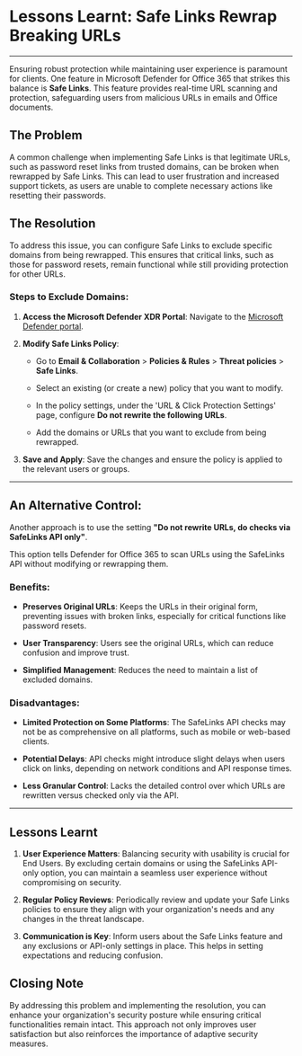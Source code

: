 # Lessons Learnt: Safe Links Rewrap Breaking URLs

---

Ensuring robust protection while maintaining user experience is paramount for clients. One feature in Microsoft Defender for Office 365 that strikes this balance is **Safe Links**. This feature provides real-time URL scanning and protection, safeguarding users from malicious URLs in emails and Office documents.

## The Problem

A common challenge when implementing Safe Links is that legitimate URLs, such as password reset links from trusted domains, can be broken when rewrapped by Safe Links. This can lead to user frustration and increased support tickets, as users are unable to complete necessary actions like resetting their passwords.

## The Resolution

To address this issue, you can configure Safe Links to exclude specific domains from being rewrapped. This ensures that critical links, such as those for password resets, remain functional while still providing protection for other URLs.

### Steps to Exclude Domains:

1. **Access the Microsoft Defender XDR Portal**: Navigate to the [Microsoft Defender portal](https://security.microsoft.com).

2. **Modify Safe Links Policy**:

   - Go to **Email & Collaboration** > **Policies & Rules** > **Threat policies** > **Safe Links**.

   - Select an existing (or create a new) policy that you want to modify.

   - In the policy settings, under the 'URL & Click Protection Settings' page, configure **Do not rewrite the following URLs**.

   - Add the domains or URLs that you want to exclude from being rewrapped.

3. **Save and Apply**: Save the changes and ensure the policy is applied to the relevant users or groups.

---

## An Alternative Control: 

Another approach is to use the setting **"Do not rewrite URLs, do checks via SafeLinks API only"**.

This option tells Defender for Office 365 to scan URLs using the SafeLinks API without modifying or rewrapping them.

### Benefits:

- **Preserves Original URLs**: Keeps the URLs in their original form, preventing issues with broken links, especially for critical functions like password resets.

- **User Transparency**: Users see the original URLs, which can reduce confusion and improve trust.

- **Simplified Management**: Reduces the need to maintain a list of excluded domains.

### Disadvantages:

- **Limited Protection on Some Platforms**: The SafeLinks API checks may not be as comprehensive on all platforms, such as mobile or web-based clients.

- **Potential Delays**: API checks might introduce slight delays when users click on links, depending on network conditions and API response times.

- **Less Granular Control**: Lacks the detailed control over which URLs are rewritten versus checked only via the API.

---

## Lessons Learnt

1. **User Experience Matters**: Balancing security with usability is crucial for End Users. By excluding certain domains or using the SafeLinks API-only option, you can maintain a seamless user experience without compromising on security.

2. **Regular Policy Reviews**: Periodically review and update your Safe Links policies to ensure they align with your organization's needs and any changes in the threat landscape.

3. **Communication is Key**: Inform users about the Safe Links feature and any exclusions or API-only settings in place. This helps in setting expectations and reducing confusion.

## Closing Note

By addressing this problem and implementing the resolution, you can enhance your organization's security posture while ensuring critical functionalities remain intact. This approach not only improves user satisfaction but also reinforces the importance of adaptive security measures.